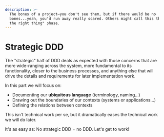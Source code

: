 ```yaml
---
description: >-
  The bones of a project—you don't see them, but if there would be no
  bones...yeah, you'd run away really scared. Others might call this the "Doing
  the right thing" phase.
---
```


# Strategic DDD

The "strategic" half of DDD deals as expected with those concerns that are more wide-ranging across the system, more fundamental to its functionality, closer to the business processes, and anything else that will drive the details and requirements for later implementation work.

In this part we will focus on:

* Documenting our **ubiquitous language** (terminology, naming...)
* Drawing out the boundaries of our contexts (systems or applications...)
* Defining the relations between contexts

This isn't technical work per se, but it dramatically eases the technical work we will do later.

It's as easy as: No strategic DDD = no DDD. Let's get to work!

